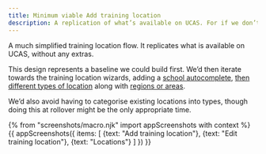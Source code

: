 ```yaml
---
title: Minimum viable Add training location
description: A replication of what’s available on UCAS. For if we don’t have time to build school autocompletes and other features, with everything else.
---
```

A much simplified training location flow. It replicates what is available on UCAS, without any extras.

This design represents a baseline we could build first. We’d then iterate towards the training location wizards, adding a [school autocomplete](schools-autocomplete), [then different types of location](new-training-location) along with [regions or areas](new-training-location-region).

We’d also avoid having to categorise existing locations into types, though doing this at rollover might be the only appropriate time.

{% from "screenshots/macro.njk" import appScreenshots with context %}
{{ appScreenshots({
  items: [
    {text: "Add training location"},
    {text: "Edit training location"},
    {text: "Locations"}
  ]
}) }}
